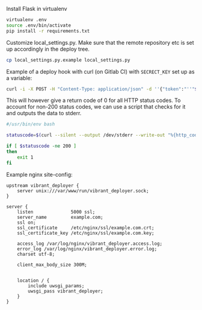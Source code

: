 
Install Flask in virtualenv

```bash
virtualenv .env
source .env/bin/activate
pip install -r requirements.txt
```

Customize local_settings.py. Make sure that the remote repository etc is set up accordingly in the deploy tree.

```bash
cp local_settings.py.example local_settings.py
```

Example of a deploy hook with curl (on Gitlab CI) with `SECRECT_KEY` set up as a variable:

```bash
curl -i -X POST -H "Content-Type: application/json" -d ''{"token":"''"$SECRET_KEY"''", "site": "site1", "ref": "''"$CI_BUILD_REF"''"}'' https://example.com:5000/deploy/
```

This will however give a return code of 0 for all HTTP status codes. To account for non-200 status codes, we can use a script that checks for it and outputs the data to stderr.

```bash
#/usr/bin/env bash

statuscode=$(curl --silent --output /dev/stderr --write-out "%{http_code}" -i -X POST -H "Content-Type: application/json" -d '{"token":"'"$DEPLOY_KEY"'", "site": "site1", "ref": "'"$CI_BUILD_REF"'"}' https://example.com:5000/deploy/)

if [ $statuscode -ne 200 ]
then
	exit 1
fi
```

Example nginx site-config:
```nginx
upstream vibrant_deployer {
    server unix:///var/www/run/vibrant_deployer.sock;
}

server {
    listen              5000 ssl;
    server_name         example.com;
    ssl on;
    ssl_certificate     /etc/nginx/ssl/example.com.crt;
    ssl_certificate_key /etc/nginx/ssl/example.com.key;

    access_log /var/log/nginx/vibrant_deployer.access.log;
    error_log /var/log/nginx/vibrant_deployer.error.log;
    charset utf-8;

    client_max_body_size 300M;


    location / {
        include uwsgi_params;
        uwsgi_pass vibrant_deployer;
    }
}
```

